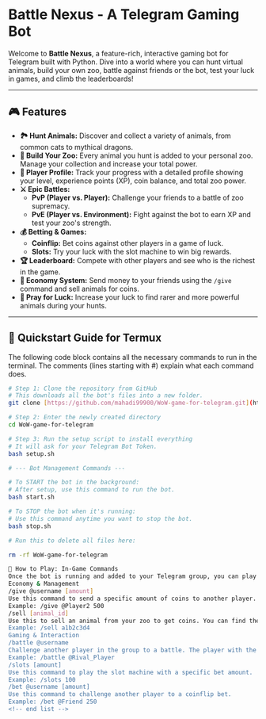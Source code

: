 # Battle Nexus - A Telegram Gaming Bot

Welcome to **Battle Nexus**, a feature-rich, interactive gaming bot for Telegram built with Python. Dive into a world where you can hunt virtual animals, build your own zoo, battle against friends or the bot, test your luck in games, and climb the leaderboards!

---

## 🎮 Features

* **🏞️ Hunt Animals:** Discover and collect a variety of animals, from common cats to mythical dragons.
* **🐾 Build Your Zoo:** Every animal you hunt is added to your personal zoo. Manage your collection and increase your total power.
* **👤 Player Profile:** Track your progress with a detailed profile showing your level, experience points (XP), coin balance, and total zoo power.
* **⚔️ Epic Battles:**
    * **PvP (Player vs. Player):** Challenge your friends to a battle of zoo supremacy.
    * **PvE (Player vs. Environment):** Fight against the bot to earn XP and test your zoo's strength.
* **💰 Betting & Games:**
    * **Coinflip:** Bet coins against other players in a game of luck.
    * **Slots:** Try your luck with the slot machine to win big rewards.
* **🏆 Leaderboard:** Compete with other players and see who is the richest in the game.
* **💸 Economy System:** Send money to your friends using the `/give` command and sell animals for coins.
* **🙏 Pray for Luck:** Increase your luck to find rarer and more powerful animals during your hunts.

---

## 🚀 Quickstart Guide for Termux

The following code block contains all the necessary commands to run in the terminal. The comments (lines starting with #) explain what each command does.

```bash
# Step 1: Clone the repository from GitHub
# This downloads all the bot's files into a new folder.
git clone [https://github.com/mahadi99900/WoW-game-for-telegram.git](https://github.com/mahadi99900/WoW-game-for-telegram.git)

# Step 2: Enter the newly created directory
cd WoW-game-for-telegram

# Step 3: Run the setup script to install everything
# It will ask for your Telegram Bot Token.
bash setup.sh

# --- Bot Management Commands ---

# To START the bot in the background:
# After setup, use this command to run the bot.
bash start.sh

# To STOP the bot when it's running:
# Use this command anytime you want to stop the bot.
bash stop.sh

# Run this to delete all files here:

rm -rf WoW-game-for-telegram

​💬 How to Play: In-Game Commands
​Once the bot is running and added to your Telegram group, you can play the game using the following commands. These commands should be sent in the group chat.
​Economy & Management
​/give @username [amount]
​Use this command to send a specific amount of coins to another player.
​Example: /give @Player2 500
​/sell [animal_id]
​Use this to sell an animal from your zoo to get coins. You can find the animal's ID by clicking the 'My Zoo' button or using the /zoo command.
​Example: /sell a1b2c3d4
​Gaming & Interaction
​/battle @username
​Challenge another player in the group to a battle. The player with the higher total zoo power wins!
​Example: /battle @Rival_Player
​/slots [amount]
​Use this command to play the slot machine with a specific bet amount.
​Example: /slots 100
​/bet @username [amount]
​Use this command to challenge another player to a coinflip bet.
​Example: /bet @Friend 250
​<!-- end list -->